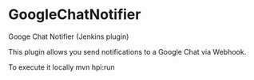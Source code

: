 # GoogleChatNotifier
Googe Chat Notifier (Jenkins plugin)

This plugin allows you send notifications to a Google Chat via Webhook.

To execute it locally
mvn hpi:run